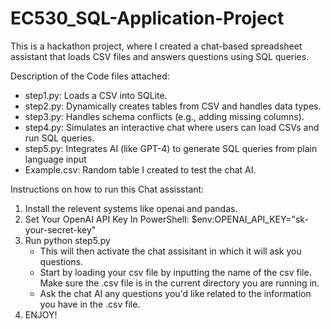 # EC530_SQL-Application-Project

This is a hackathon project, where I created a chat-based spreadsheet assistant that loads CSV files and answers questions using SQL queries.

Description of the Code files attached:
- step1.py: Loads a CSV into SQLite.
- step2.py: Dynamically creates tables from CSV and handles data types.
- step3.py: Handles schema conflicts (e.g., adding missing columns).
- step4.py: Simulates an interactive chat where users can load CSVs and run SQL queries.
- step5.py: Integrates AI (like GPT-4) to generate SQL queries from plain language input
- Example.csv: Random table I created to test the chat AI. 

Instructions on how to run this Chat assisstant:
1. Install the relevent systems like openai and pandas. 
2. Set Your OpenAI API Key In PowerShell: $env:OPENAI_API_KEY="sk-your-secret-key"
3. Run python step5.py
   - This will then activate the chat assisitant in which it will ask you questions.
   - Start by loading your csv file by inputting the name of the csv file. Make sure the .csv file is in the current directory you are running in.
   - Ask the chat AI any questions you'd like related to the information you have in the .csv file.
4. ENJOY!

   
